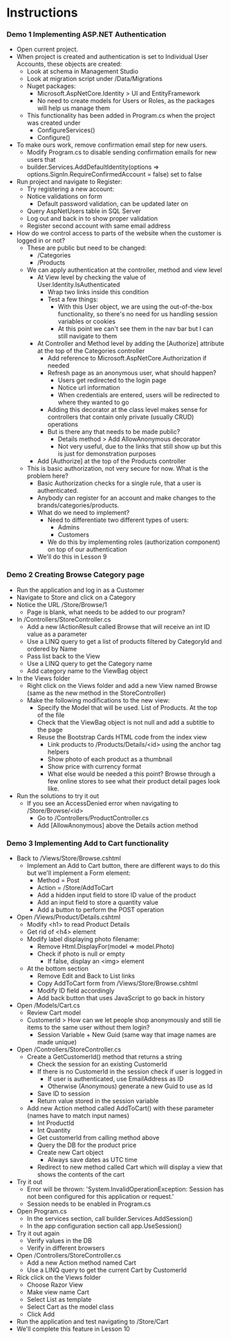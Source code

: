 # Instructions

### Demo 1 Implementing ASP.NET Authentication
- Open current project.
- When project is created and authentication is set to Individual User Accounts, these objects are created:
    - Look at schema in Management Studio
    - Look at migration script under /Data/Migrations
    - Nuget packages:
        - Microsoft.AspNetCore.Identity > UI and EntityFramework
        - No need to create models for Users or Roles, as the packages will help us manage them
    - This functionality has been added in Program.cs when the project was created under
        - ConfigureServices()
        - Configure()
- To make ours work, remove confirmation email step for new users.
    - Modify Program.cs to disable sending confirmation emails for new users that
    - builder.Services.AddDefaultIdentity<IdentityUser>(options => options.SignIn.RequireConfirmedAccount = false) set to false
- Run project and navigate to Register:
    - Try registering a new account: 
    - Notice validations on form
        - Default password validation, can be updated later on
    - Query AspNetUsers table in SQL Server
    - Log out and back in to show proper validation
    - Register second account with same email address
- How do we control access to parts of the website when the customer is logged in or not?
    - These are public but need to be changed:
        - /Categories
        - /Products
    - We can apply authentication at the controller, method and view level
        - At View level by checking the value of User.Identity.IsAuthenticated
            - Wrap two links inside this condition
            - Test a few things:
                - With this User object, we are using the out-of-the-box functionality, so there's no need for us handling session variables or cookies
                - At this point we can't see them in the nav bar but I can still navigate to them
        - At Controller and Method level by adding the [Authorize] attribute at the top of the Categories controller
            - Add reference to Microsoft.AspNetCore.Authorization if needed
            - Refresh page as an anonymous user, what should happen?
                - Users get redirected to the login page
                - Notice url information
                - When credentials are entered, users will be redirected to where they wanted to go
            - Adding this decorator at the class level makes sense for controllers that contain only private (usually CRUD) operations
            - But is there any that needs to be made public?
                - Details method > Add AllowAnonymous decorator
                - Not very useful, due to the links that still show up but this is just for demonstration purposes
        - Add [Authorize] at the top of the Products controller
    - This is basic authorization, not very secure for now. What is the problem here?
        - Basic Authorization checks for a single rule, that a user is authenticated.
        - Anybody can register for an account and make changes to the brands/categories/products.
        - What do we need to implement?
            - Need to differentiate two different types of users:
                - Admins
                - Customers
            - We do this by implementing roles (authorization component) on top of our authentication
        - We'll do this in Lesson 9

### Demo 2 Creating Browse Category page
- Run the application and log in as a Customer
- Navigate to Store and click on a Category
- Notice the URL /Store/Browse/1
    - Page is blank, what needs to be added to our program?
- In /Controllers/StoreController.cs
    - Add a new IActionResult called Browse that will receive an int ID value as a parameter
    - Use a LINQ query to get a list of products filtered by CategoryId and ordered by Name
    - Pass list back to the View
    - Use a LINQ query to get the Category name
    - Add category name to the ViewBag object
- In the Views folder
    - Right click on the Views folder and add a new View named Browse (same as the new method in the StoreController)
    - Make the following modifications to the new view:
        - Specify the Model that will be used. List of Products. At the top of the file
        - Check that the ViewBag object is not null and add a subtitle to the page
        - Reuse the Bootstrap Cards HTML code from the index view
            - Link products to /Products/Details/\<id> using the anchor tag helpers
            - Show photo of each product as a thumbnail
            - Show price with currency format
            - What else would be needed a this point? Browse through a few online stores to see what their product detail pages look like.
- Run the solutions to try it out
    - If you see an AccessDenied error when navigating to /Store/Browse/\<id>
        - Go to /Controllers/ProductController.cs
        - Add [AllowAnonymous] above the Details action method

### Demo 3 Implementing Add to Cart functionality
- Back to /Views/Store/Browse.cshtml
    - Implement an Add to Cart button, there are different ways to do this but we'll implement a Form element:
        - Method = Post
        - Action =  /Store/AddToCart
        - Add a hidden input field to store ID value of the product
        - Add an input field to store a quantity value
        - Add a button to perform the POST operation
- Open /Views/Product/Details.cshtml
    - Modify \<h1> to read Product Details
    - Get rid of \<h4> element
    - Modify label displaying photo filename:
        - Remove Html.DisplayFor(model => model.Photo)
        - Check if photo is null or empty
            - If false, display an \<img> element
    - At the bottom section
        - Remove Edit and Back to List links
        - Copy AddToCart form from /Views/Store/Browse.cshtml
        - Modify ID field accordingly
        - Add back button that uses JavaScript to go back in history
- Open /Models/Cart.cs
    - Review Cart model
    - CustomerId > How can we let people shop anonymously and still tie items to the same user without them login?
        - Session Variable + New Guid (same way that image names are made unique)
- Open /Controllers/StoreController.cs
    - Create a GetCustomerId() method that returns a string
        - Check the session for an existing CustomerId
        - If there is no CustomerId in the session check if user is logged in
            - If user is authenticated, use EmailAddress as ID
            - Otherwise (Anonymous) generate a new Guid to use as Id
        - Save ID to session
        - Return value stored in the session variable
    - Add new Action method called AddToCart() with these parameter (names have to match input names)
        - Int ProductId
        - Int Quantity
        - Get customerId from calling method above
        - Query the DB for the product price
        - Create new Cart object
            - Always save dates as UTC time
        - Redirect to new method called Cart which will display a view that shows the contents of the cart
- Try it out
    - Error will be thrown: 'System.InvalidOperationException: Session has not been configured for this application or request.'
    - Session needs to be enabled in Program.cs
- Open Program.cs
    - In the services section, call builder.Services.AddSession()
    - In the app configuration section call app.UseSession()
- Try it out again
    - Verify values in the DB
    - Verify in different browsers
- Open /Controllers/StoreController.cs
    - Add a new Action method named Cart
    - Use a LINQ query to get the current Cart by CustomerId
- Rick click on the Views folder
    - Choose Razor View
    - Make view name Cart
    - Select List as template
    - Select Cart as the model class
    - Click Add
- Run the application and test navigating to /Store/Cart
- We'll complete this feature in Lesson 10